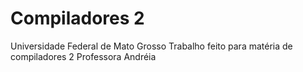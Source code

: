 # Compiladores 2
Universidade Federal de Mato Grosso
Trabalho feito para matéria de compiladores 2
Professora Andréia

